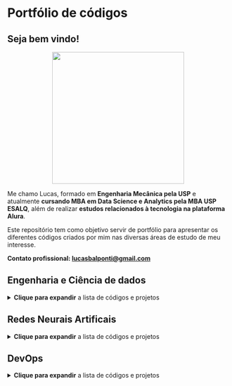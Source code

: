 # Portfólio de códigos

## Seja bem vindo! 

<p align="center">
  <img width="300" height="300" src="https://avatars.githubusercontent.com/u/122104166?s=400&u=3f32c0107a43c2e99f8e61603c25c094a5553182&v=4">
</p>

Me chamo Lucas, formado em **Engenharia Mecânica pela USP** e atualmente **cursando MBA em Data Science e Analytics pela MBA USP ESALQ**, além de realizar **estudos relacionados à tecnologia na plataforma Alura**.

Este repositório tem como objetivo servir de portfólio para apresentar os diferentes códigos criados por mim nas diversas áreas de estudo de meu interesse.

**Contato profissional: lucasbalponti@gmail.com**

## Engenharia e Ciência de dados

<details>
<summary><b>Clique para expandir</b> a lista de códigos e projetos</summary>
<br>

Os códigos abaixo têm como objetivo a importação, manipulação, e/ou análise de bases de dados:

| Nome | Descrição |
| -- | --|
| [Importação e manipulação - top 25 ações](./Ciência%20de%20dados/Manipulação%20e%20importação%20-%20base%20top%2025%20ações.py) | Script para identificar as 25 ações cujas empresas tem os maiores valores de mercado e então a importar a base histórica dessas ações, visando posteriormente a criação de dashboards. |
| [Apache Airflow - Pipeline de dados](https://github.com/lucasbalponti/Apache-Airflow---Pipeline-de-dados) | Projeto onde foi desenvolvida uma pipeline de dados para execução semanal via Apache Airflow e Python |
| [Apache Beam - Pipeline de dados](https://github.com/lucasbalponti/Apache-Beam---Data-Pipeline) | Projeto onde foi desenvolvida uma pipeline de dados onde duas bases de dados grandes foram tratadas utilizando o Apache Beam |

</details>

## Redes Neurais Artificais

<details>
<summary><b>Clique para expandir</b> a lista de códigos e projetos</summary>
<br>
No que abrange as redes neurais artificiais, é de grande importância entender o __funcionamento de seus algoritmos__ para poder utilizá-los da maneira mais adequada. 

Portanto, os códigos abaixo têm o objetivo de compreender o funcionamento dos algoritmos dos diferentes tipos de redes neurais artificiais existentes:

| Nome | Descrição |
| -- | --|
| [Perceptron 3 Camadas - Momentum](./Redes%20Neurais/Perceptron%203%20Camadas%20-%20Momentum.py) | Rede neural perceptron de 3 camadas utilizando momentum para melhorar a velocidade de treinamento |
| [Perceptron 3 Camadas - Time Delay](./Redes%20Neurais/Perceptron%203%20Camadas%20-%20Time%20Delay.py) | Rede neural perceptron de 3 camadas *time delay* para sistemas que variam no tempo |
| [Funções de Base Radial](./Redes%20Neurais/Funções%20de%20Base%20Radial%20-%203%20Camadas.py) | Rede neural de 3 camadas com funções de base radial |
| [Rede Recorrente de Hopfield](./Redes%20Neurais/Redes%20recorrentes%20de%20Hopfield.py) | Rede neural recorrente utilizada para memorização |
| [Rede Auto-Organizável de Konohen](./Redes%20Neurais/Rede%20Auto-organizável%20de%20Konohen.py) | Rede neural auto-organizável de Konohen para classificação |
| [Redes Neurais na Prática Utilizando Keras](./Redes Neurais/Redes Neurais com Keras.ipynb) | Criando uma rede neural na prática utilizando a biblioteca Keras no Python |

</details>

## DevOps

<details>
<summary><b>Clique para expandir</b> a lista de códigos e projetos</summary>
<br>

Nos códigos abaixo estarão representados projetos relacionados à devops, infraestrutura como código, CI/CD, entre outros.

| Nome | Descrição |
| -- | --|
| [Projeto de Infraestrutura Como Código](https://github.com/lucasbalponti/estudos-IAC-ansible-terraform) | Projeto onde foi desenvolvida uma infraestrutura na AWS utilizando Terraform e Ansible |
| [Projeto de CI e pipelines no Github Actions](https://github.com/lucasbalponti/CI-e-pipelines-no-Github-Actions) | Projeto onde foram desenvolvidos workflows no github actions para testar o funcionamento de um código, realizar a compilação do mesmo e criar uma imagem do programa no docker sempre que um commit fosse realizado. |
| [Projeto de Observabilidade e Monitoramento](https://github.com/lucasbalponti/Observabilidade-e-Monitoramento---Prometheus-Grafana-e-Alertmanager/) | Projeto onde foi feita a configuração do actuator, Prometheus e Grafana para observabilidade de uma aplicação de exemplo, além da configuração do Alert Manager |

</details>